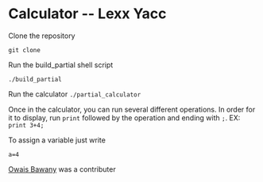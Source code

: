 # Calculator -- Lexx Yacc

Clone the repository 

`git clone`

Run the build_partial shell script

`./build_partial`

Run the calculator 
`./partial_calculator`

Once in the calculator, you can run several different operations. In order for it to display, run `print` followed by the operation and ending with `;`. EX: `print 3+4;`

To assign a variable just write 

`a=4`

[Owais Bawany](http://github.com/obawany) was a contributer
